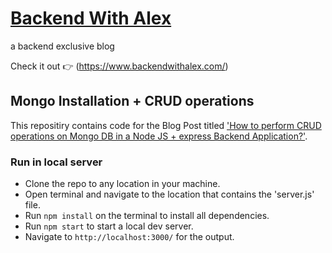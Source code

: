 # [Backend With Alex](https://www.backendwithalex.com/)
a backend exclusive blog

Check it out 👉 (https://www.backendwithalex.com/)

## Mongo Installation + CRUD operations

This repositiry contains code for the Blog Post titled ['How to perform CRUD operations on Mongo DB in a Node JS + express Backend Application?'](https://www.backendwithalex.com/blog/mongo-crud).

### Run in local server

* Clone the repo to any location in your machine.
* Open terminal and navigate to the location that contains the 'server.js' file.
* Run `npm install` on the terminal to install all dependencies.
* Run `npm start` to start a local dev server. 
* Navigate to `http://localhost:3000/` for the output.